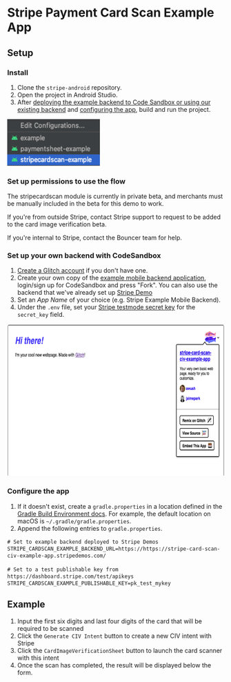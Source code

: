 # Stripe Payment Card Scan Example App

## Setup

### Install
1. Clone the `stripe-android` repository.
2. Open the project in Android Studio.
3. After [deploying the example backend to Code Sandbox or using our existing backend](#set-up-your-own-backend-with-codesandbox) and [configuring the app](#configure-the-app), build and run the project.

<img width="215" height="108" src="https://raw.githubusercontent.com/stripe/stripe-android/master/stripecardscan-example/images/run_project.png" />

### Set up permissions to use the flow
The stripecardscan module is currently in private beta, and merchants must be manually included in the beta for this demo to work.

If you're from outside Stripe, contact Stripe support to request to be added to the card image verification beta.

If you're internal to Stripe, contact the Bouncer team for help.

### Set up your own backend with CodeSandbox
1. [Create a Glitch account](https://glitch.com/signup/) if you don't have one.
2. Create your own copy of the [example mobile backend application](https://codesandbox.io/p/devbox/stripe-card-scan-civ-example-app-d7sjq9/), login/sign up for CodeSandbox
   and press "Fork". You can also use the backend that we've already set up [Stripe Demo](https://https://stripe-card-scan-civ-example-app.stripedemos.com/)
3. Set an _App Name_ of your choice (e.g. Stripe Example Mobile Backend).
4. Under the `.env` file, set your [Stripe testmode secret key](https://dashboard.stripe.com/test/apikeys)
   for the `secret_key` field.

<img width="700" height="351" src="https://raw.githubusercontent.com/stripe/stripe-android/master/stripecardscan-example/images/glitch_remix_project.png" />

### Configure the app
1. If it doesn't exist, create a `gradle.properties` in a location defined in the
   [Gradle Build Environment docs](https://docs.gradle.org/current/userguide/build_environment.html#sec:gradle_configuration_properties).
   For example, the default location on macOS is `~/.gradle/gradle.properties`.
2. Append the following entries to `gradle.properties`.

```
# Set to example backend deployed to Stripe Demos
STRIPE_CARDSCAN_EXAMPLE_BACKEND_URL=https://https://stripe-card-scan-civ-example-app.stripedemos.com/

# Set to a test publishable key from https://dashboard.stripe.com/test/apikeys
STRIPE_CARDSCAN_EXAMPLE_PUBLISHABLE_KEY=pk_test_mykey
```

## Example
1. Input the first six digits and last four digits of the card that will be required to be scanned
2. Click the `Generate CIV Intent` button to create a new CIV intent with Stripe
3. Click the `CardImageVerificationSheet` button to launch the card scanner with this intent
4. Once the scan has completed, the result will be displayed below the form.
